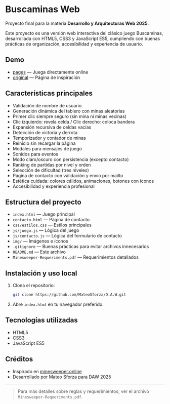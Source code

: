 # Buscaminas Web

Proyecto final para la materia **Desarrollo y Arquitecturas Web 2025**.

Este proyecto es una versión web interactiva del clásico juego Buscaminas, desarrollada con HTML5, CSS3 y JavaScript ES5, cumpliendo con buenas prácticas de organización, accesibilidad y experiencia de usuario.

## Demo

- [pages](https://mateosforza.github.io/D.A.W/) — Juega directamente online
- [original](https://minesweeper.online/es/) — Página de inspiración

## Características principales

- Validación de nombre de usuario
- Generación dinámica del tablero con minas aleatorias
- Primer clic siempre seguro (sin mina ni minas vecinas)
- Clic izquierdo: revela celda / Clic derecho: coloca bandera
- Expansión recursiva de celdas vacías
- Detección de victoria y derrota
- Temporizador y contador de minas
- Reinicio sin recargar la página
- Modales para mensajes de juego
- Sonidos para eventos
- Modo claro/oscuro con persistencia (excepto contacto)
- Ranking de partidas por nivel y orden
- Selección de dificultad (tres niveles)
- Página de contacto con validación y envío por mailto
- Estética cuidada: colores cálidos, animaciones, botones con íconos
- Accesibilidad y experiencia profesional

## Estructura del proyecto

- `index.html` — Juego principal
- `contacto.html` — Página de contacto
- `css/estilos.css` — Estilos principales
- `js/juego.js` — Lógica del juego
- `js/contacto.js` — Lógica del formulario de contacto
- `img/` — Imágenes e íconos
- `.gitignore` — Buenas prácticas para evitar archivos innecesarios
- `README.md` — Este archivo
- `Minesweeper-Requeriments.pdf` — Requerimientos detallados

## Instalación y uso local

1. Clona el repositorio:
   ```sh
   git clone https://github.com/MateoSforza/D.A.W.git
   ```
2. Abre `index.html` en tu navegador preferido.

## Tecnologías utilizadas
- HTML5
- CSS3
- JavaScript ES5

## Créditos
- Inspirado en [minesweeper.online](https://minesweeper.online/es/)
- Desarrollado por Mateo Sforza para DAW 2025

---

> Para más detalles sobre reglas y requerimientos, ver el archivo `Minesweeper-Requeriments.pdf`. 